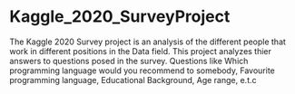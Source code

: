 # Kaggle_2020_SurveyProject

The Kaggle 2020 Survey project is an analysis of the different people that work in different positions in the Data field. This project analyzes thier answers to questions posed in the survey. Questions like Which programming language would you recommend to somebody, Favourite programming language, Educational Background, Age range, e.t.c
